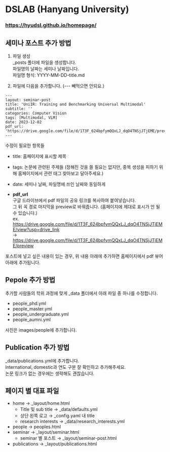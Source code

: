 # DSLAB (Hanyang University)

### https://hyudsl.github.io/homepage/

## 세미나 포스트 추가 방법

1. 파일 생성 \
_posts 폴더에 파일을 생성합니다. \
파일명의 날짜는 세미나 날짜입니다. \
파일명 형식: YYYY-MM-DD-title.md

2. 파일에 다음을 추가합니다. (--- 빼먹으면 안되요.)
```
---
layout: seminar-post
title: 'UniIR: Training and Benchmarking Universal Multimodal'
subtitle: ''
categories: Computer Vision
tags: [Multimodal, VLM]
date: 2023-12-02
pdf_url: 'https://drive.google.com/file/d/1T3F_624bpfymQQxLJ_dqO4TNSjJTjEME/preview'
---
```

수정이 필요한 항목들

* title: 홈페이지에 표시할 제목

* tags: 논문에 관련된 주제들 (정해진 것을 쓸 필요는 없지만, 중복 생성을 피하기 위해 홈페이지에서 관련 태그 찾아보고 달아주세요.)

* date: 세미나 날짜, 파일명에 쓰인 날짜와 동일하게

* __pdf_url__ \
구글 드라이브에서 pdf 파일의 공유 링크를 복사하여 붙여넣습니다. \
그 뒤 꼭 경로 마지막을 preview로 바꿔줍니다. (홈페이지에 제대로 표시가 안 될 수 있습니다.) \
ex. \
https://drive.google.com/file/d/1T3F_624bpfymQQxLJ_dqO4TNSjJTjEME/view?usp=drive_link \
→ https://drive.google.com/file/d/1T3F_624bpfymQQxLJ_dqO4TNSjJTjEME/preview

포스트에 넣고 싶은 내용이 있는 경우, 위 내용 아래에 추가하면 홈페이지에서 pdf 뷰어 아래에 추가됩니다.


## Pepole 추가 방법
추가할 사람들의 학위 과정에 맞게 _data 폴더에서 아래 파일 중 하나를 수정합니다.
* people_phd.yml
* people_master.yml
* people_undergraduate.yml
* people_aumni.yml 

사진은 images/people에 추가합니다.

## Publication 추가 방법
_data/publications.yml에 추가합니다. \
International, domestic과 연도 구분 잘 확인하고 추가해주세요. \
논문 링크가 없는 경우에는 생략해도 괜찮습니다.

## 페이지 별 대표 파일
* home → _layout/home.html
    * Title 및 sub title → _data/defaults.yml
    * 상단 왼쪽 로고 → _config.yaml 내 title
    * research interests → _data/research_interests.yml
* people → peoples.html
* seminar → _layout/seminar.html
    * seminar 별 포스트 → _layout/seminar-post.html
* publications → _layout/publications.html
